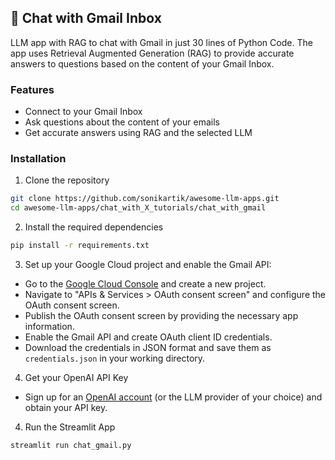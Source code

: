 ## 📨 Chat with Gmail Inbox 

LLM app with RAG to chat with Gmail in just 30 lines of Python Code. The app uses Retrieval Augmented Generation (RAG) to provide accurate answers to questions based on the content of your Gmail Inbox.

### Features

- Connect to your Gmail Inbox
- Ask questions about the content of your emails
- Get accurate answers using RAG and the selected LLM

### Installation

1. Clone the repository

```bash
git clone https://github.com/sonikartik/awesome-llm-apps.git
cd awesome-llm-apps/chat_with_X_tutorials/chat_with_gmail
```
2. Install the required dependencies

```bash
pip install -r requirements.txt
```

3. Set up your Google Cloud project and enable the Gmail API:

- Go to the [Google Cloud Console](https://console.cloud.google.com/) and create a new project.
- Navigate to "APIs & Services > OAuth consent screen" and configure the OAuth consent screen.
- Publish the OAuth consent screen by providing the necessary app information.
- Enable the Gmail API and create OAuth client ID credentials.
- Download the credentials in JSON format and save them as `credentials.json` in your working directory.

4. Get your OpenAI API Key

- Sign up for an [OpenAI account](https://platform.openai.com/) (or the LLM provider of your choice) and obtain your API key.

4. Run the Streamlit App

```bash
streamlit run chat_gmail.py
```


